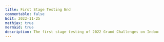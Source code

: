 ```yaml
---
title: First Stage Testing End
commentable: false
Edit: 2022-11-25
mathjax: true
mermaid: true
description: The first stage testing of 2022 Grand Challenges on Indoor Robot Learning has come to an end.<br/>7 teams have passed the first stage testing and advanced to the final competition. The names of the finalists are shown above.
---
```

